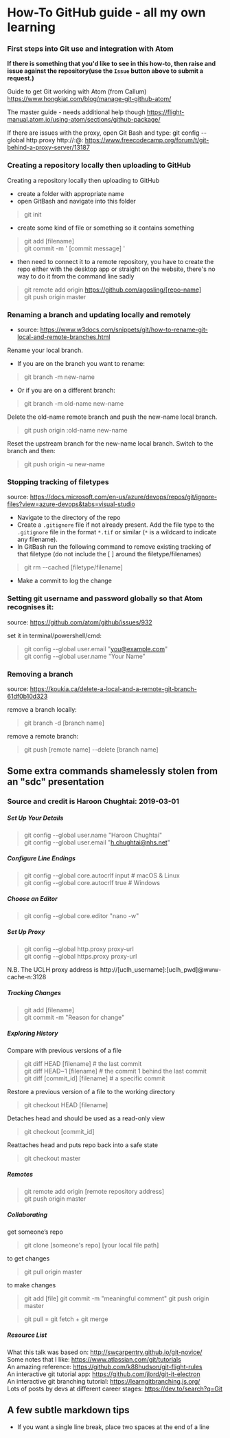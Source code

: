 # How-To GitHub guide - all my own learning

### First steps into Git use and integration with Atom

**If there is something that you'd like to see in this how-to, then raise and issue against the repository(use the `Issue` button above to submit a request.)**

Guide to get Git working with Atom (from Callum)
https://www.hongkiat.com/blog/manage-git-github-atom/

The master guide - needs additional help though
https://flight-manual.atom.io/using-atom/sections/github-package/

If there are issues with the proxy, open Git Bash and type:
git config --global http.proxy http://<username>:<password>@<proxy-server-url>:<port>
https://www.freecodecamp.org/forum/t/git-behind-a-proxy-server/13187




### Creating a repository locally then uploading to GitHub

Creating a repository locally then uploading to GitHub

 - create a folder with appropriate name
 - open GitBash and navigate into this folder

> git init

 - create some kind of file or something so it contains something

> git add [filename]  
> git commit -m ' [commit message] '

 - then need to connect it to a remote repository, you have to create the repo either with the desktop app or straight on the website, there's no way to do it from the command line sadly

> git remote add origin https://github.com/agosling/[repo-name]  
> git push origin master


### Renaming a branch and updating locally and remotely

 - source:  https://www.w3docs.com/snippets/git/how-to-rename-git-local-and-remote-branches.html

Rename your local branch.
 - If you are on the branch you want to rename:

> git branch -m new-name

 - Or if you are on a different branch:

> git branch -m old-name new-name

Delete the old-name remote branch and push the new-name local branch.
> git push origin :old-name new-name

Reset the upstream branch for the new-name local branch.
Switch to the branch and then:

> git push origin -u new-name



### Stopping tracking of filetypes

source:  https://docs.microsoft.com/en-us/azure/devops/repos/git/ignore-files?view=azure-devops&tabs=visual-studio

 - Navigate to the directory of the repo
 - Create a `.gitignore` file if not already present.  Add the file type to the `.gitignore` file in the format `*.tif` or similar (`*` is a wildcard to indicate any filename).
 - In GitBash run the following command to remove existing tracking of that filetype (do not include the [ ] around the filetype/filenames)

> git rm --cached [filetype/filename]

 - Make a commit to log the change

### Setting git username and password globally so that Atom recognises it:

source:  https://github.com/atom/github/issues/932

set it in terminal/powershell/cmd:

> git config --global user.email "you@example.com"  
> git config --global user.name "Your Name"



### Removing a branch

source:  https://koukia.ca/delete-a-local-and-a-remote-git-branch-61df0b10d323

remove a branch locally:

> git branch -d [branch name]

remove a remote branch:

> git push [remote name] --delete [branch name]

## Some extra commands shamelessly stolen from an "sdc" presentation
### Source and credit is Haroon Chughtai:  2019-03-01

##### Set Up Your Details
> git config --global user.name "Haroon Chughtai"  
> git config --global user.email "h.chughtai@nhs.net"

##### Configure Line Endings
> git config --global core.autocrlf input # macOS & Linux  
> git config --global core.autocrlf true # Windows

##### Choose an Editor
> git config --global core.editor "nano -w"

##### Set Up Proxy
> git config --global http.proxy proxy-url  
> git config --global https.proxy proxy-url  

N.B. The UCLH proxy address is http://[uclh_username]:[uclh_pwd]@www-cache-n:3128

##### Tracking Changes
> git add [filename]  
> git commit -m "Reason for change"

##### Exploring History
Compare with previous versions of a file
> git diff HEAD [filename] # the last commit  
> git diff HEAD~1 [filename] # the commit 1 behind the last commit  
> git diff [commit_id] [filename] # a specific commit  

Restore a previous version of a file to the working directory
> git checkout HEAD [filename]  

Detaches head and should be used as a read-only view
> git checkout [commit_id]  

Reattaches head and puts repo back into a safe state
> git checkout master  

##### Remotes
> git remote add origin [remote repository address]  
> git push origin master

##### Collaborating
get someone’s repo
> git clone [someone's repo] [your local file path]

to get changes
> git pull origin master

to make changes
> git add [file]
> git commit -m "meaningful comment"
> git push origin master

> git pull = git fetch + git merge

##### Resource List
What this talk was based on:  http://swcarpentry.github.io/git-novice/  
Some notes that I like:  https://www.atlassian.com/git/tutorials  
An amazing reference:  https://github.com/k88hudson/git-flight-rules  
An interactive git tutorial app:  https://github.com/jlord/git-it-electron  
An interactive git branching tutorial:  https://learngitbranching.js.org/  
Lots of posts by devs at different career stages:  https://dev.to/search?q=Git







## A few subtle markdown tips

 - If you want a single line break, place two spaces at the end of a line
